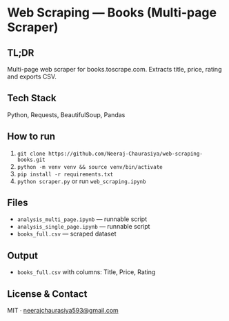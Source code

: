 # Web Scraping — Books (Multi-page Scraper)

## TL;DR
Multi-page web scraper for books.toscrape.com. Extracts title, price, rating and exports CSV.

## Tech Stack
Python, Requests, BeautifulSoup, Pandas

## How to run
1. `git clone https://github.com/Neeraj-Chaurasiya/web-scraping-books.git`
2. `python -m venv venv && source venv/bin/activate`
3. `pip install -r requirements.txt`
4. `python scraper.py` or run `web_scraping.ipynb`

## Files
- `analysis_multi_page.ipynb` — runnable script
- `analysis_single_page.ipynb` — runnable script
- `books_full.csv` — scraped dataset

## Output
- `books_full.csv` with columns: Title, Price, Rating

## License & Contact
MIT · neerajchaurasiya593@gmail.com
